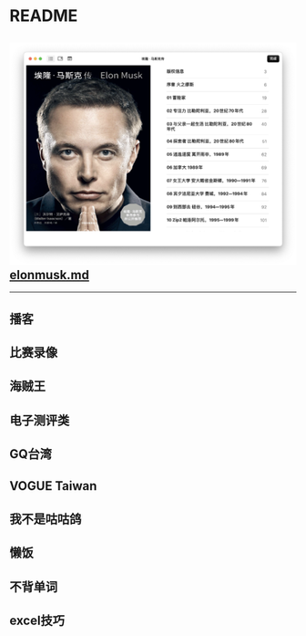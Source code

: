 # README

## ![](<.gitbook/assets/image (2).png>)[elonmusk.md](books/shu/elonmusk.md "mention")

***

## 播客

## 比赛录像

## 海贼王

## 电子测评类

## GQ台湾

## VOGUE Taiwan

## 我不是咕咕鸽

## 懒饭

## 不背单词

## excel技巧
